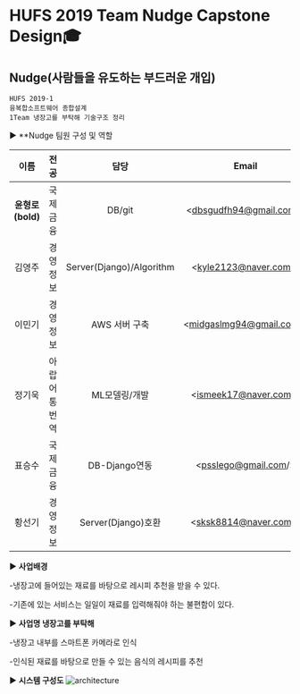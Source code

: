 HUFS 2019 Team Nudge Capstone Design:mortar_board:
==========
Nudge(사람들을 유도하는 부드러운 개입)
-----

~~~
HUFS 2019-1
융복합소프트웨어 종합설계
1Team 냉장고를 부탁해 기술구조 정리
~~~

:arrow_forward: **Nudge 팀원 구성 및 역할

|이름|전공|담당|Email|
|:-------:|:-------:|:------:|:--------:|
|**윤형로(bold)**|국제금융|DB/git|<dbsgudfh94@gmail.com/>|
|김영주|경영정보|Server(Django)/Algorithm|<kyle2123@naver.com/>|
|이민기|경영정보|AWS 서버 구축|<midgaslmg94@gmail.com/>|
|정기욱|아랍어통번역|ML모델링/개발|<ismeek17@naver.com/>|
|표승수|국제금융|DB-Django연동|<psslego@gmail.com/>|
|황선기|경영정보|Server(Django)호환|<sksk8814@naver.com/>|







:arrow_forward: **사업배경**

-냉장고에 들어있는 재료를 바탕으로 레시피 추천을 받을 수 있다. 

-기존에 있는 서비스는 일일이 재료를 입력해줘야 하는 불편함이 있다.


      

:arrow_forward: **사업명 냉장고를 부탁해**

-냉장고 내부를 스마트폰 카메라로 인식  

-인식된 재료를 바탕으로 만들 수 있는 음식의 레시피를 추천

      

:arrow_forward: **시스템 구성도**
![architecture](https://user-images.githubusercontent.com/49775240/58313386-647a6a00-7e48-11e9-9b02-d54c94d4f13b.png)
